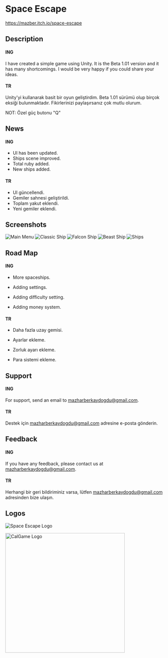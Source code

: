 # Space Escape
https://mazber.itch.io/space-escape

## Description
#### ING

I have created a simple game using Unity. It is the Beta 1.01 version and it has many shortcomings. I would be very happy if you could share your ideas.

#### TR

Unity'yi kullanarak basit bir oyun geliştirdim. Beta 1.01 sürümü olup birçok eksiği bulunmaktadır. Fikirlerinizi paylaşırsanız çok mutlu olurum.

NOT: Özel güç butonu "Q"

## News

#### ING
- UI has been updated.
- Ships scene improved.
- Total ruby added.
- New ships added.
#### TR
- UI güncellendi.
- Gemiler sahnesi geliştirildi.
- Toplam yakut eklendi.
- Yeni gemiler eklendi.
## Screenshots
![Main Menu](https://github.com/MazBer/SpaceEscape/assets/134061058/de38d52b-19a5-4a6c-8b14-01ea246149e5)
![Classic Ship](https://github.com/MazBer/SpaceEscape/assets/134061058/7b6931c5-bffb-4ff8-988f-885b52dc77d0)
![Falcon Ship](https://github.com/MazBer/SpaceEscape/assets/134061058/6e5ee42c-1a57-4fde-9bc1-3c9b369c36c1)
![Beast Ship](https://github.com/MazBer/SpaceEscape/assets/134061058/2cb77f15-1090-48d1-a036-109e96204ac7)
![Ships](https://github.com/MazBer/SpaceEscape/assets/134061058/168e6fb7-323a-42a0-b237-2ea13b8b43d2)
  
## Road Map

#### ING
- More spaceships.

- Adding settings.

- Adding difficulty setting.

- Adding money system.

#### TR
- Daha fazla uzay gemisi.

- Ayarlar ekleme.

- Zorluk ayarı ekleme.

- Para sistemi ekleme.

  
## Support

#### ING

For support, send an email to mazharberkaydogdu@gmail.com.

#### TR

Destek için mazharberkaydogdu@gmail.com adresine e-posta gönderin.

  
## Feedback

#### ING

If you have any feedback, please contact us at mazharberkaydogdu@gmail.com.

#### TR

Herhangi bir geri bildiriminiz varsa, lütfen mazharberkaydogdu@gmail.com adresinden bize ulaşın.

  
## Logos

![Space Escape Logo](https://github.com/MazBer/SpaceEscape/assets/134061058/4ab124f0-216f-4d0c-81e2-c640e5a78c97)

<img width="375" alt="CalGame Logo" src="https://github.com/MazBer/SpaceEscape/assets/134061058/b00b527f-b3e0-458d-b116-8a485075d16e">

